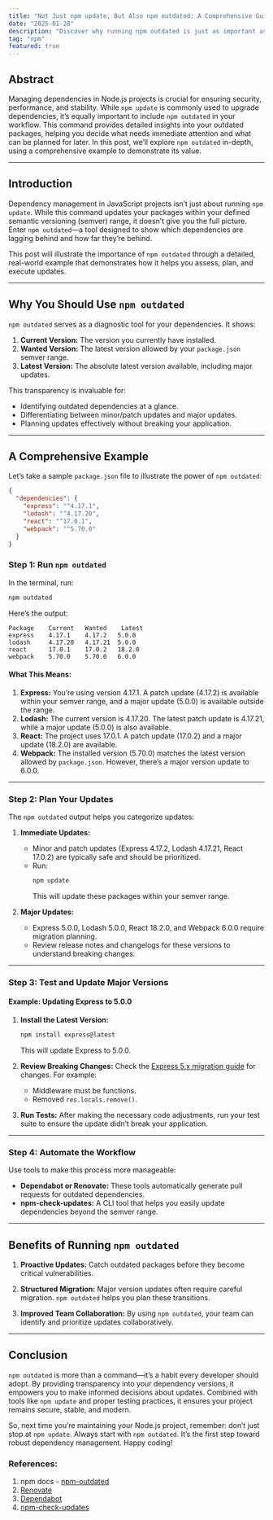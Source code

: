 ```yaml
---
title: "Not Just npm update, But Also npm outdated: A Comprehensive Guide with Example"
date: "2025-01-28"
description: "Discover why running npm outdated is just as important as npm update for managing your Node.js project dependencies. This comprehensive guide explains how npm outdated provides critical insights into outdated packages, helping you stay secure, efficient, and up-to-date. Learn with a detailed example, practical steps, and tips for incorporating this command into your workflow."
tag: "npm"
featured: true
---
```


## **Abstract**

Managing dependencies in Node.js projects is crucial for ensuring security, performance, and stability. While `npm update` is commonly used to upgrade dependencies, it’s equally important to include `npm outdated` in your workflow. This command provides detailed insights into your outdated packages, helping you decide what needs immediate attention and what can be planned for later. In this post, we’ll explore `npm outdated` in-depth, using a comprehensive example to demonstrate its value.

---

## **Introduction**

Dependency management in JavaScript projects isn’t just about running `npm update`. While this command updates your packages within your defined semantic versioning (semver) range, it doesn’t give you the full picture. Enter `npm outdated`—a tool designed to show which dependencies are lagging behind and how far they’re behind.

This post will illustrate the importance of `npm outdated` through a detailed, real-world example that demonstrates how it helps you assess, plan, and execute updates.

---

## **Why You Should Use `npm outdated`**

`npm outdated` serves as a diagnostic tool for your dependencies. It shows:
1. **Current Version:** The version you currently have installed.
2. **Wanted Version:** The latest version allowed by your `package.json` semver range.
3. **Latest Version:** The absolute latest version available, including major updates.

This transparency is invaluable for:
- Identifying outdated dependencies at a glance.
- Differentiating between minor/patch updates and major updates.
- Planning updates effectively without breaking your application.

---

## **A Comprehensive Example**

Let’s take a sample `package.json` file to illustrate the power of `npm outdated`:

```json
{
  "dependencies": {
    "express": "^4.17.1",
    "lodash": "^4.17.20",
    "react": "^17.0.1",
    "webpack": "^5.70.0"
  }
}
```

### **Step 1: Run `npm outdated`**

In the terminal, run:

```bash
npm outdated
```

Here’s the output:

```
Package    Current   Wanted    Latest
express    4.17.1    4.17.2   5.0.0
lodash     4.17.20   4.17.21  5.0.0
react      17.0.1    17.0.2   18.2.0
webpack    5.70.0    5.70.0   6.0.0
```

#### **What This Means:**
1. **Express:** You’re using version 4.17.1. A patch update (4.17.2) is available within your semver range, and a major update (5.0.0) is available outside the range.
2. **Lodash:** The current version is 4.17.20. The latest patch update is 4.17.21, while a major update (5.0.0) is also available.
3. **React:** The project uses 17.0.1. A patch update (17.0.2) and a major update (18.2.0) are available.
4. **Webpack:** The installed version (5.70.0) matches the latest version allowed by `package.json`. However, there’s a major version update to 6.0.0.

---

### **Step 2: Plan Your Updates**

The `npm outdated` output helps you categorize updates:

1. **Immediate Updates:**
   - Minor and patch updates (Express 4.17.2, Lodash 4.17.21, React 17.0.2) are typically safe and should be prioritized.
   - Run:
     ```bash
     npm update
     ```
     This will update these packages within your semver range.

2. **Major Updates:**
   - Express 5.0.0, Lodash 5.0.0, React 18.2.0, and Webpack 6.0.0 require migration planning.
   - Review release notes and changelogs for these versions to understand breaking changes.

---

### **Step 3: Test and Update Major Versions**

#### **Example: Updating Express to 5.0.0**
1. **Install the Latest Version:**
   ```bash
   npm install express@latest
   ```
   This will update Express to 5.0.0.

2. **Review Breaking Changes:**
   Check the [Express 5.x migration guide](https://expressjs.com/en/guide/migrating-5.html) for changes. For example:
   - Middleware must be functions.
   - Removed `res.locals.remove()`.

3. **Run Tests:**
   After making the necessary code adjustments, run your test suite to ensure the update didn’t break your application.

---

### **Step 4: Automate the Workflow**

Use tools to make this process more manageable:
- **Dependabot or Renovate:** These tools automatically generate pull requests for outdated dependencies.
- **npm-check-updates:** A CLI tool that helps you easily update dependencies beyond the semver range.

---

## **Benefits of Running `npm outdated`**

1. **Proactive Updates:**
   Catch outdated packages before they become critical vulnerabilities.

2. **Structured Migration:**
   Major version updates often require careful migration. `npm outdated` helps you plan these transitions.

3. **Improved Team Collaboration:**
   By using `npm outdated`, your team can identify and prioritize updates collaboratively.

---

## **Conclusion**

`npm outdated` is more than a command—it’s a habit every developer should adopt. By providing transparency into your dependency versions, it empowers you to make informed decisions about updates. Combined with tools like `npm update` and proper testing practices, it ensures your project remains secure, stable, and modern.

So, next time you’re maintaining your Node.js project, remember: don’t just stop at `npm update`. Always start with `npm outdated`. It’s the first step toward robust dependency management. Happy coding!

### **References:**  
1. npm docs - [npm-outdated](https://docs.npmjs.com/cli/v10/commands/npm-outdated) 
2. [Renovate](https://github.com/renovatebot/renovate)
3. [Dependabot](https://github.com/dependabot)
4. [npm-check-updates](https://www.npmjs.com/package/npm-check-updates)